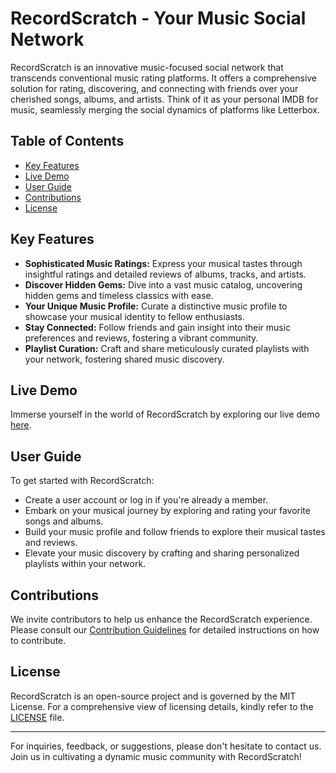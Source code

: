 # RecordScratch - Your Music Social Network

<!-- ![RecordScratch Logo](insert-logo-url-here) -->

RecordScratch is an innovative music-focused social network that transcends conventional music rating platforms. It offers a comprehensive solution for rating, discovering, and connecting with friends over your cherished songs, albums, and artists. Think of it as your personal IMDB for music, seamlessly merging the social dynamics of platforms like Letterbox.

## Table of Contents

-   [Key Features](#key-features)
-   [Live Demo](#live-demo)
-   [User Guide](#user-guide)
-   [Contributions](#contributions)
-   [License](#license)

## Key Features

-   **Sophisticated Music Ratings:** Express your musical tastes through insightful ratings and detailed reviews of albums, tracks, and artists.
-   **Discover Hidden Gems:** Dive into a vast music catalog, uncovering hidden gems and timeless classics with ease.
-   **Your Unique Music Profile:** Curate a distinctive music profile to showcase your musical identity to fellow enthusiasts.
-   **Stay Connected:** Follow friends and gain insight into their music preferences and reviews, fostering a vibrant community.
-   **Playlist Curation:** Craft and share meticulously curated playlists with your network, fostering shared music discovery.

## Live Demo

Immerse yourself in the world of RecordScratch by exploring our live demo [here](https://recordscratch.app).

## User Guide

To get started with RecordScratch:

-   Create a user account or log in if you're already a member.
-   Embark on your musical journey by exploring and rating your favorite songs and albums.
-   Build your music profile and follow friends to explore their musical tastes and reviews.
-   Elevate your music discovery by crafting and sharing personalized playlists within your network.

## Contributions

We invite contributors to help us enhance the RecordScratch experience. Please consult our [Contribution Guidelines](CONTRIBUTING.md) for detailed instructions on how to contribute.

## License

RecordScratch is an open-source project and is governed by the MIT License. For a comprehensive view of licensing details, kindly refer to the [LICENSE](LICENSE) file.

---

For inquiries, feedback, or suggestions, please don't hesitate to contact us. Join us in cultivating a dynamic music community with RecordScratch!
